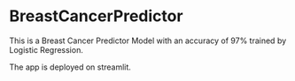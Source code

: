 # BreastCancerPredictor

This is a Breast Cancer Predictor Model with an accuracy of 97% trained by Logistic Regression.

The app is deployed on streamlit.
